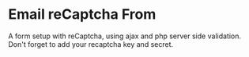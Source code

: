 # Email reCaptcha From
A form setup with reCaptcha, using ajax and php server side validation. Don't forget to add your recaptcha key and secret. 
